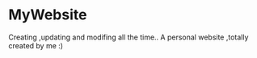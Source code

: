 MyWebsite
=========
Creating ,updating and modifing all the time..
A personal website ,totally created by me :)


